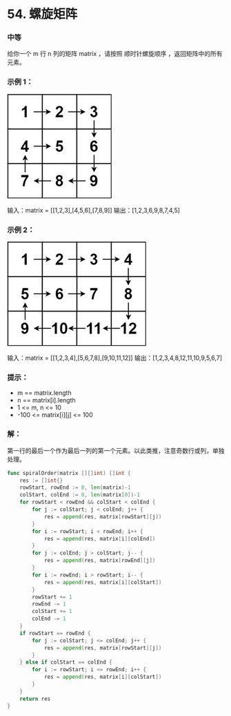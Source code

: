 # 54. 螺旋矩阵

### 中等

给你一个 m 行 n 列的矩阵 matrix ，请按照 顺时针螺旋顺序 ，返回矩阵中的所有元素。

### 示例 1：
![spiral1](/file/img/spiral1.jpg)

输入：matrix = [[1,2,3],[4,5,6],[7,8,9]]
输出：[1,2,3,6,9,8,7,4,5]

### 示例 2：
![spiral2](/file/img/spiral2.jpg)

输入：matrix = [[1,2,3,4],[5,6,7,8],[9,10,11,12]]
输出：[1,2,3,4,8,12,11,10,9,5,6,7]

### 提示：

- m == matrix.length
- n == matrix[i].length
- 1 <= m, n <= 10
- -100 <= matrix[i][j] <= 100

### 解：
第一行的最后一个作为最后一列的第一个元素。以此类推，注意奇数行或列，单独处理。

```go
func spiralOrder(matrix [][]int) []int {
	res := []int{}
	rowStart, rowEnd := 0, len(matrix)-1
	colStart, colEnd := 0, len(matrix[0])-1
	for rowStart < rowEnd && colStart < colEnd {
		for j := colStart; j < colEnd; j++ {
			res = append(res, matrix[rowStart][j])
		}
		for i := rowStart; i < rowEnd; i++ {
			res = append(res, matrix[i][colEnd])
		}
		for j := colEnd; j > colStart; j-- {
			res = append(res, matrix[rowEnd][j])
		}
		for i := rowEnd; i > rowStart; i-- {
			res = append(res, matrix[i][colStart])
		}
		rowStart += 1
		rowEnd -= 1
		colStart += 1
		colEnd -= 1
	}
	if rowStart == rowEnd {
		for j := colStart; j <= colEnd; j++ {
			res = append(res, matrix[rowStart][j])
		}
	} else if colStart == colEnd {
		for i := rowStart; i <= rowEnd; i++ {
			res = append(res, matrix[i][colStart])
		}
	}
	return res
}
```